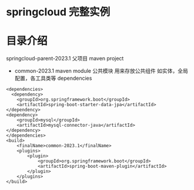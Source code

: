 # springcloud 完整实例
# 目录介绍
springcloud-parent-2023.1 父项目 maven project
- common-2023.1 maven module 公共模块 用来存放公共组件 如实体，全局配置，各工具类等
dependencies
```
<dependencies>
  <dependency>
    <groupId>org.springframework.boot</groupId>
    <artifactId>spring-boot-starter-data-jpa</artifactId>
</dependency>
<dependency>
    <groupId>mysql</groupId>
    <artifactId>mysql-connector-java</artifactId>
</dependency>
</dependencies>
<build>
    <finalName>common-2023.1</finalName>
    <plugins>
        <plugin>
            <groupId>org.springframework.boot</groupId>
            <artifactId>spring-boot-maven-plugin</artifactId>
        </plugin>
    </plugins>
</build>
```

